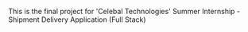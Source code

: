 This is the final project for 'Celebal Technologies' Summer Internship - Shipment Delivery Application (Full Stack)
